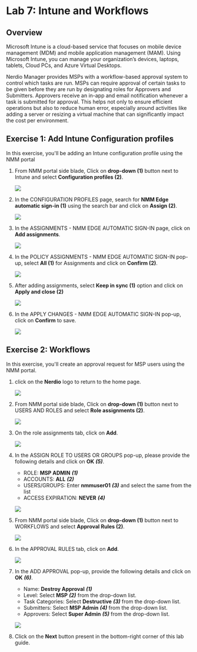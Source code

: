 # Lab 7: Intune and Workflows

## Overview

Microsoft Intune is a cloud-based service that focuses on mobile device management (MDM) and mobile application management (MAM). Using Microsoft Intune, you can manage your organization’s devices, laptops, tablets, Cloud PCs, and Azure Virtual Desktops.

Nerdio Manager provides MSPs with a workflow-based approval system to control which tasks are run. MSPs can require approval of certain tasks to be given before they are run by designating roles for Approvers and Submitters. Approvers receive an in-app and email notification whenever a task is submitted for approval.  This helps not only to ensure efficient operations but also to reduce human error, especially around activities like adding a server or resizing a virtual machine that can significantly impact the cost per environment.

## Exercise 1: Add Intune Configuration profiles

In this exercise, you'll be adding an Intune configuration profile using the NMM portal

1. From NMM portal side blade, Click on **drop-down (1)** button next to Intune and select **Configuration profiles (2)**.

   ![](media/snmm8.jpg) 

1. In the CONFIGURATION PROFILES page, search for **NMM Edge automatic sign-in (1)** using the search bar and click on **Assign (2)**.

   ![](media/snmm9.jpg) 

1. In the ASSIGNMENTS - NMM EDGE AUTOMATIC SIGN-IN page, click on **Add assignments**.

   ![](media/snmm10.jpg) 

1. In the POLICY ASSIGNMENTS - NMM EDGE AUTOMATIC SIGN-IN pop-up, select **All (1)** for Assignments and click on **Confirm (2)**.

   ![](media/snmm11.jpg) 

1. After adding assignments, select **Keep in sync (1)** option and click on **Apply and close (2)**

   ![](media/snmm12.jpg) 

1. In the APPLY CHANGES - NMM EDGE AUTOMATIC SIGN-IN pop-up, click on **Confirm** to save. 

   ![](media/snmm13.jpg) 

## Exercise 2: Workflows  

In this exercise, you'll create an approval request for MSP users using the NMM portal.

1. click on the **Nerdio** logo to return to the home page.

   ![](media/snmm2.jpg) 

1. From NMM portal side blade, Click on **drop-down (1)** button next to USERS AND ROLES and select **Role assignments (2)**.

   ![](media/snmm14.jpg) 

1. On the role assignments tab, click on **Add**.

   ![](media/snmm15.jpg) 

1. In the ASSIGN ROLE TO USERS OR GROUPS pop-up, please provide the following details and click on **OK** ***(5)***.

   - ROLE: **MSP ADMIN** ***(1)***
   - ACCOUNTS: **ALL** ***(2)***
   - USERS/GROUPS: Enter **nmmuser01** ***(3)*** and select the same from the list
   - ACCESS EXPIRATION: **NEVER** ***(4)***

    ![](media/snmm16.jpg)  

1. From NMM portal side blade, Click on **drop-down (1)** button next to WORKFLOWS and select **Approval Rules (2)**.     

   ![](media/snmm17.jpg)  

1. In the APPROVAL RULES tab, click on **Add**.

   ![](media/snmm18.jpg)  

1. In the ADD APPROVAL pop-up, provide the following details and click on **OK** ***(6)***.

   - Name: **Destroy Approval** ***(1)***
   - Level: Select **MSP** ***(2)*** from the drop-down list.
   - Task Categories: Select **Destructive** ***(3)*** from the drop-down list.
   - Submitters: Select **MSP Admin** ***(4)*** from the drop-down list.
   - Approvers: Select **Super Admin** ***(5)*** from the drop-down list.

   ![](media/snmm19.jpg)  

1. Click on the **Next** button present in the bottom-right corner of this lab guide.
